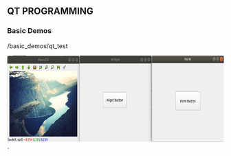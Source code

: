 ## QT PROGRAMMING

### Basic Demos

/basic_demos/qt_test

<img src="./images/qt_test.png" width="800" height="200">.


